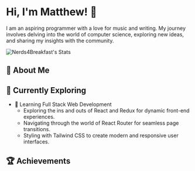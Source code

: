 # Hi, I'm Matthew! 👋

I am an aspiring programmer with a love for music and writing. My journey involves delving into the world of computer science, exploring new ideas, and sharing my insights with the community.

![Nerds4Breakfast's Stats](https://github-readme-stats.vercel.app/api?username=<username>&theme=vue-dark&show_icons=true&hide_border=true&count_private=true)

## 🚀 About Me


## 🌱 Currently Exploring

- 🚀 Learning Full Stack Web Development
  - Exploring the ins and outs of React and Redux for dynamic front-end experiences.
  - Navigating through the world of React Router for seamless page transitions.
  - Styling with Tailwind CSS to create modern and responsive user interfaces.
  

 ## 🏆 Achievements



